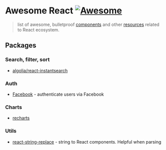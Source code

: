 # Awesome React [![Awesome](https://cdn.rawgit.com/sindresorhus/awesome/d7305f38d29fed78fa85652e3a63e154dd8e8829/media/badge.svg)](https://github.com/sindresorhus/awesome)

> list of awesome, bulletproof [components](#components) and other [resources](#resources) related to React ecosystem.

## Packages

### Search, filter, sort
- [algolia/react-instantsearch](https://github.com/algolia/react-instantsearch/)

### Auth
- [Facebook](https://github.com/keppelen/react-facebook-login) - authenticate users via Facebook

### Charts
- [recharts](https://github.com/recharts/recharts)

### Utils
- [react-string-replace](https://github.com/iansinnott/react-string-replace) - string to React components. Helpful when parsing
